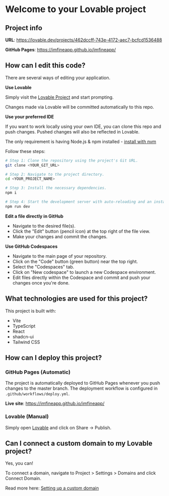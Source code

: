 # Welcome to your Lovable project

## Project info

**URL**: https://lovable.dev/projects/462dccff-743e-4172-aec7-bcfcd1536488

**GitHub Pages**: https://imfineapp.github.io/imfineapp/

## How can I edit this code?

There are several ways of editing your application.

**Use Lovable**

Simply visit the [Lovable Project](https://lovable.dev/projects/462dccff-743e-4172-aec7-bcfcd1536488) and start prompting.

Changes made via Lovable will be committed automatically to this repo.

**Use your preferred IDE**

If you want to work locally using your own IDE, you can clone this repo and push changes. Pushed changes will also be reflected in Lovable.

The only requirement is having Node.js & npm installed - [install with nvm](https://github.com/nvm-sh/nvm#installing-and-updating)

Follow these steps:

```sh
# Step 1: Clone the repository using the project's Git URL.
git clone <YOUR_GIT_URL>

# Step 2: Navigate to the project directory.
cd <YOUR_PROJECT_NAME>

# Step 3: Install the necessary dependencies.
npm i

# Step 4: Start the development server with auto-reloading and an instant preview.
npm run dev
```

**Edit a file directly in GitHub**

- Navigate to the desired file(s).
- Click the "Edit" button (pencil icon) at the top right of the file view.
- Make your changes and commit the changes.

**Use GitHub Codespaces**

- Navigate to the main page of your repository.
- Click on the "Code" button (green button) near the top right.
- Select the "Codespaces" tab.
- Click on "New codespace" to launch a new Codespace environment.
- Edit files directly within the Codespace and commit and push your changes once you're done.

## What technologies are used for this project?

This project is built with:

- Vite
- TypeScript
- React
- shadcn-ui
- Tailwind CSS

## How can I deploy this project?

### GitHub Pages (Automatic)

The project is automatically deployed to GitHub Pages whenever you push changes to the master branch. The deployment workflow is configured in `.github/workflows/deploy.yml`.

**Live site**: https://imfineapp.github.io/imfineapp/

### Lovable (Manual)

Simply open [Lovable](https://lovable.dev/projects/462dccff-743e-4172-aec7-bcfcd1536488) and click on Share -> Publish.

## Can I connect a custom domain to my Lovable project?

Yes, you can!

To connect a domain, navigate to Project > Settings > Domains and click Connect Domain.

Read more here: [Setting up a custom domain](https://docs.lovable.dev/tips-tricks/custom-domain#step-by-step-guide)
